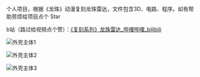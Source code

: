 个人项目，根据《龙珠》动漫复刻龙珠雷达，文件包含3D、电路、程序。如有帮助劳烦给项目点个 Star

b站（路过给视频点个赞）：[《复刻系列》龙珠雷达_哔哩哔哩_bilibili](https://www.bilibili.com/video/BV1dft9egEsr/?spm_id_from=333.1387.0.0&vd_source=07634221a84f60b36b10f467aee9420d)

![外壳主体1](E:\4_diy\Dragon%20Radar\dragon_radar\3d\外壳主体1.png)

![外壳主体2](E:\4_diy\Dragon%20Radar\dragon_radar\3d\外壳主体2.png)

![外壳主体3](E:\4_diy\Dragon%20Radar\dragon_radar\3d\外壳主体3.png)
